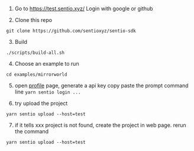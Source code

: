 
1. Go to https://test.sentio.xyz/
Login with google or github

2. Clone this repo
```
git clone https://github.com/sentioxyz/sentio-sdk
```
3. Build
``` 
./scripts/build-all.sh 
```
4. Choose an example to run
```
cd examples/mirrorworld
```

5. open [profile](https://test.sentio.xyz/profile) page, generate a api key
copy paste the prompt command line  `yarn sentio login ...`

6.  try upload the project
```
yarn sentio upload --host=test
```

7. if it tells xxx project is not found,  create the project in web page.
rerun the command
```
yarn sentio upload --host=test
```

